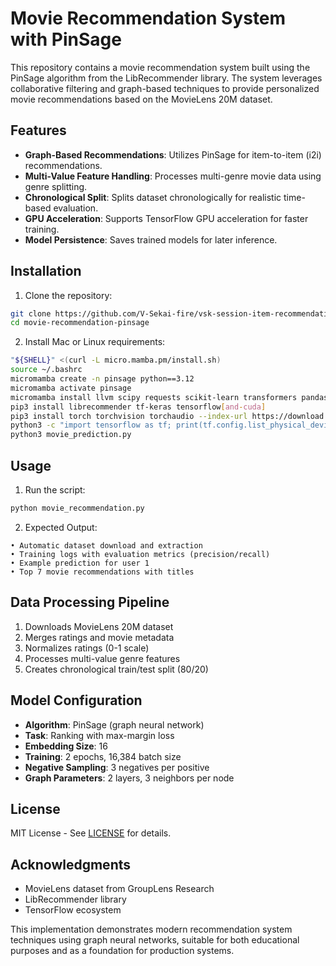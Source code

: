 # Movie Recommendation System with PinSage

This repository contains a movie recommendation system built using the PinSage algorithm from the LibRecommender library. The system leverages collaborative filtering and graph-based techniques to provide personalized movie recommendations based on the MovieLens 20M dataset.

## Features

- **Graph-Based Recommendations**: Utilizes PinSage for item-to-item (i2i) recommendations.
- **Multi-Value Feature Handling**: Processes multi-genre movie data using genre splitting.
- **Chronological Split**: Splits dataset chronologically for realistic time-based evaluation.
- **GPU Acceleration**: Supports TensorFlow GPU acceleration for faster training.
- **Model Persistence**: Saves trained models for later inference.

## Installation

1. Clone the repository:

```bash
git clone https://github.com/V-Sekai-fire/vsk-session-item-recommendation-01
cd movie-recommendation-pinsage
```

2. Install Mac or Linux requirements:

```bash
"${SHELL}" <(curl -L micro.mamba.pm/install.sh)
source ~/.bashrc
micromamba create -n pinsage python==3.12
micromamba activate pinsage
micromamba install llvm scipy requests scikit-learn transformers pandas
pip3 install librecommender tf-keras tensorflow[and-cuda]
pip3 install torch torchvision torchaudio --index-url https://download.pytorch.org/whl/cu126
python3 -c "import tensorflow as tf; print(tf.config.list_physical_devices('GPU'))"
python3 movie_prediction.py
```

## Usage

1. Run the script:

```bash
python movie_recommendation.py
```

2. Expected Output:

```
• Automatic dataset download and extraction
• Training logs with evaluation metrics (precision/recall)
• Example prediction for user 1
• Top 7 movie recommendations with titles
```

## Data Processing Pipeline

1. Downloads MovieLens 20M dataset
2. Merges ratings and movie metadata
3. Normalizes ratings (0-1 scale)
4. Processes multi-value genre features
5. Creates chronological train/test split (80/20)

## Model Configuration

- **Algorithm**: PinSage (graph neural network)
- **Task**: Ranking with max-margin loss
- **Embedding Size**: 16
- **Training**: 2 epochs, 16,384 batch size
- **Negative Sampling**: 3 negatives per positive
- **Graph Parameters**: 2 layers, 3 neighbors per node

## License

MIT License - See [LICENSE](LICENSE) for details.

## Acknowledgments

- MovieLens dataset from GroupLens Research
- LibRecommender library
- TensorFlow ecosystem

This implementation demonstrates modern recommendation system techniques using graph neural networks, suitable for both educational purposes and as a foundation for production systems.

